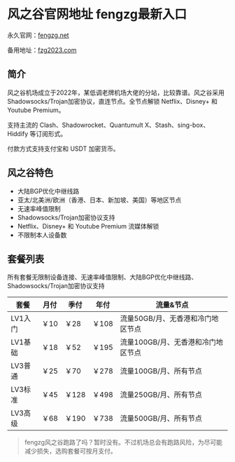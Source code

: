 # 风之谷官网地址 fengzg最新入口

永久官网：[fengzg.net](https://cn3.fzg2023.com/#/register?code=S2uaalYf)

备用地址：[fzg2023.com](https://cn3.fzg2023.com/#/register?code=S2uaalYf)

## 简介

风之谷机场成立于2022年，某低调老牌机场大佬的分站，比较靠谱。风之谷采用Shadowsocks/Trojan加密协议，直连节点。全节点解锁 Netflix、Disney+ 和 Youtube Premium。

支持主流的 Clash、Shadowrocket、Quantumult X、Stash、sing-box、Hiddify 等订阅形式。

付款方式支持支付宝和 USDT 加密货币。

## 风之谷特色

* 大陆BGP优化中继线路
* 亚太/北美洲/欧洲（香港、日本、新加坡、美国）等地区节点
* 无速率峰值限制
* Shadowsocks/Trojan加密协议支持
* Netflix、Disney+ 和 Youtube Premium 流媒体解锁
* 不限制本人设备数


## 套餐列表

所有套餐无限制设备连接、无速率峰值限制、大陆BGP优化中继线路、Shadowsocks/Trojan加密协议支持

|套餐|月付|季付|年付|流量&节点|
|----|----|----|----|----|
|LV1入门|￥10|￥28|￥108|流量50GB/月、无香港和冷门地区节点|
|LV1基础|￥18|￥52|￥195|流量100GB/月、无香港和冷门地区节点|
|LV3普通|￥25|￥70|￥278|流量100GB/月、所有节点|
|LV3标准|￥45|￥128|￥498|流量250GB/月、所有节点|
|LV3高级|￥68|￥190|￥738|流量500GB/月、所有节点|

> fengzg风之谷跑路了吗？暂时没有。不过机场总会有跑路风险，为尽可能减少损失，选购套餐可按月支付。
